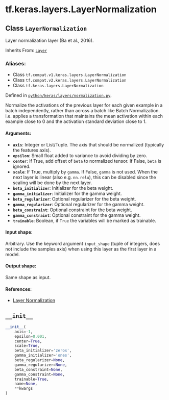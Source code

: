 <div itemscope itemtype="http://developers.google.com/ReferenceObject">
<meta itemprop="name" content="tf.keras.layers.LayerNormalization" />
<meta itemprop="path" content="Stable" />
<meta itemprop="property" content="__init__"/>
</div>

# tf.keras.layers.LayerNormalization

## Class `LayerNormalization`

Layer normalization layer (Ba et al., 2016).

Inherits From: [`Layer`](../../../tf/keras/layers/Layer.md)

### Aliases:

* Class `tf.compat.v1.keras.layers.LayerNormalization`
* Class `tf.compat.v2.keras.layers.LayerNormalization`
* Class `tf.keras.layers.LayerNormalization`



Defined in [`python/keras/layers/normalization.py`](/code/stable/tensorflow/python/keras/layers/normalization.py).

<!-- Placeholder for "Used in" -->

Normalize the activations of the previous layer for each given example in a
batch independently, rather than across a batch like Batch Normalization.
i.e. applies a transformation that maintains the mean activation within each
example close to 0 and the activation standard deviation close to 1.

#### Arguments:


* <b>`axis`</b>: Integer or List/Tuple. The axis that should be normalized
  (typically the features axis).
* <b>`epsilon`</b>: Small float added to variance to avoid dividing by zero.
* <b>`center`</b>: If True, add offset of `beta` to normalized tensor.
    If False, `beta` is ignored.
* <b>`scale`</b>: If True, multiply by `gamma`.
  If False, `gamma` is not used.
  When the next layer is linear (also e.g. `nn.relu`),
  this can be disabled since the scaling
  will be done by the next layer.
* <b>`beta_initializer`</b>: Initializer for the beta weight.
* <b>`gamma_initializer`</b>: Initializer for the gamma weight.
* <b>`beta_regularizer`</b>: Optional regularizer for the beta weight.
* <b>`gamma_regularizer`</b>: Optional regularizer for the gamma weight.
* <b>`beta_constraint`</b>: Optional constraint for the beta weight.
* <b>`gamma_constraint`</b>: Optional constraint for the gamma weight.
* <b>`trainable`</b>: Boolean, if `True` the variables will be marked as trainable.


#### Input shape:

Arbitrary. Use the keyword argument `input_shape`
(tuple of integers, does not include the samples axis)
when using this layer as the first layer in a model.



#### Output shape:

Same shape as input.



#### References:

- [Layer Normalization](https://arxiv.org/abs/1607.06450)


<h2 id="__init__"><code>__init__</code></h2>

``` python
__init__(
    axis=-1,
    epsilon=0.001,
    center=True,
    scale=True,
    beta_initializer='zeros',
    gamma_initializer='ones',
    beta_regularizer=None,
    gamma_regularizer=None,
    beta_constraint=None,
    gamma_constraint=None,
    trainable=True,
    name=None,
    **kwargs
)
```






